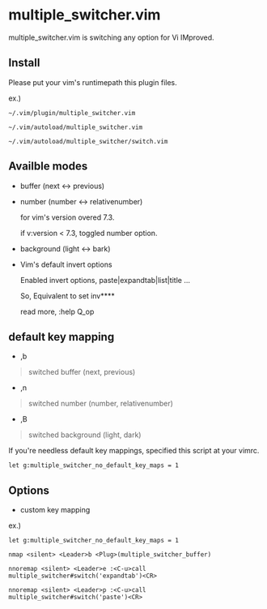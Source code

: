 # multiple_switcher.vim

multiple_switcher.vim is switching any option for Vi IMproved.

## Install

Please put your vim's runtimepath this plugin files.

ex.)

    ~/.vim/plugin/multiple_switcher.vim

    ~/.vim/autoload/multiple_switcher.vim

    ~/.vim/autoload/multiple_switcher/switch.vim

## Availble modes

* buffer (next <-> previous)

* number (number <-> relativenumber)

    for vim's version overed 7.3.

    if v:version < 7.3, toggled number option.

* background (light <-> bark)

* Vim's default invert options

  Enabled invert options, paste|expandtab|list|title ...

  So, Equivalent to set inv****

  read more, :help Q_op

## default key mapping

* ,b

> switched buffer (next, previous)

* ,n

> switched number (number, relativenumber)

* ,B

> switched background (light, dark)

If you're needless default key mappings, specified this script at your vimrc.

    let g:multiple_switcher_no_default_key_maps = 1

## Options

* custom key mapping

ex.)

    let g:multiple_switcher_no_default_key_maps = 1

    nmap <silent> <Leader>b <Plug>(multiple_switcher_buffer)

    nnoremap <silent> <Leader>e :<C-u>call multiple_switcher#switch('expandtab')<CR>

    nnoremap <silent> <Leader>p :<C-u>call multiple_switcher#switch('paste')<CR>
